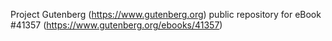 Project Gutenberg (https://www.gutenberg.org) public repository for
eBook #41357 (https://www.gutenberg.org/ebooks/41357)
